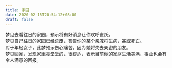 ```yaml
---
title: 家园
date: 2020-02-15T20:54:12+08:00
draft: false
---
```


梦见去看往日的家园，预示将有好消息让你欢呼雀跃。<br>
梦见自己往日的家园已经荒废，警告你的某个亲戚将生病，甚或死亡。<br>
对于年轻女子，此梦预示伤心痛苦，因为她将失去亲密的朋友。<br>
梦见回家，发现家里亮堂堂的，很舒适，表示目前你的家庭生活美满，事业也会有令人满意的回报。<br>
